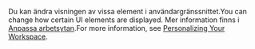 <span data-ttu-id="69abd-101">Du kan ändra visningen av vissa element i användargränssnittet.</span><span class="sxs-lookup"><span data-stu-id="69abd-101">You can change how certain UI elements are displayed.</span></span> <span data-ttu-id="69abd-102">Mer information finns i [Anpassa arbetsytan](../ui-personalization-user.md).</span><span class="sxs-lookup"><span data-stu-id="69abd-102">For more information, see [Personalizing Your Workspace](../ui-personalization-user.md).</span></span>
